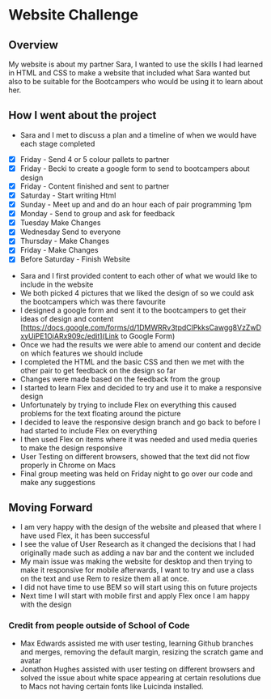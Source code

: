 # Website Challenge
 
## Overview
 
My website is about my partner Sara, I wanted to use the skills I had learned in HTML and CSS to make a website that included what Sara wanted but also to be suitable for the Bootcampers who would be using it to learn about her.  
 
## How I went about the project
 
- Sara and I met to discuss a plan and a timeline of when we would have each stage completed
 
- [x] Friday - Send 4 or 5 colour pallets to partner
- [x] Friday - Becki to create a google form to send to bootcampers about design  
- [x] Friday - Content finished and sent to partner 
- [x] Saturday - Start writing Html 
- [x] Sunday - Meet up and and do an hour each of pair programming 1pm 
- [x] Monday - Send to group and ask for feedback 
- [x] Tuesday Make Changes
- [x] Wednesday Send to everyone 
- [x] Thursday - Make Changes 
- [x] Friday - Make Changes
- [x] Before Saturday - Finish Website 
 
- Sara and I first provided content to each other of what we would like to include in the website
- We both picked 4 pictures that we liked the design of so we could ask the bootcampers which was there favourite
- I designed a google form and sent it to the bootcampers to get their ideas of design and content
 [https://docs.google.com/forms/d/1DMWRRv3tpdClPkksCawgg8VzZwDxyUiPE1OjARx909c/edit](Link to Google Form)
- Once we had the results we were able to amend our content and decide on which features we should include
- I completed the HTML and the basic CSS and then we met with the other pair to get feedback on the design so far
- Changes were made based on the feedback from the group
- I started to learn Flex and decided to try and use it to make a responsive design
- Unfortunately by trying to include Flex on everything this caused problems for the text floating around the picture
- I decided to leave the responsive design branch and go back to before I had started to include Flex on everything
- I then used Flex on items where it was needed and used media queries to make the design responsive
- User Testing on different browsers, showed that the text did not flow properly in Chrome on Macs 
- Final group meeting was held on Friday night to go over our code and make any suggestions
 
## Moving Forward
 
- I am very happy with the design of the website and pleased that where I have used Flex, it has been successful
- I see the value of User Research as it changed the decisions that I had originally made such as adding a nav bar and the content we included
- My main issue was making the website for desktop and then trying to make it responsive for mobile afterwards, I want to try and use a class on the text and use Rem to resize them all at once. 
- I did not have time to use BEM so will start using this on future projects
- Next time I will start with mobile first and apply Flex once I am happy with the design
 
### Credit from people outside of School of Code 
 
- Max Edwards assisted me with user testing, learning Github branches and merges, removing the default margin, resizing the scratch game and avatar
- Jonathon Hughes assisted with user testing on different browsers and solved the issue about white space appearing at certain resolutions due to Macs not having certain fonts like Luicinda installed. 
